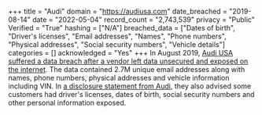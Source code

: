 +++
title = "Audi"
domain = "https://audiusa.com"
date_breached = "2019-08-14"
date = "2022-05-04"
record_count = "2,743,539"
privacy = "Public"
Verified = "True"
hashing = ["N/A"]
breached_data = ["Dates of birth", "Driver's licenses", "Email addresses", "Names", "Phone numbers", "Physical addresses", "Social security numbers", "Vehicle details"]
categories = []
acknowledged = "Yes"
+++
In August 2019, <a href="https://techcrunch.com/2021/06/11/volkswagen-says-a-vendors-security-lapse-exposed-3-3-million-drivers-details/" target="_blank" rel="noopener">Audi USA suffered a data breach after a vendor left data unsecured and exposed on the internet</a>. The data contained 2.7M unique email addresses along with names, phone numbers, physical addresses and vehicle information including VIN. In <a href="https://techcrunch.com/2021/06/11/volkswagen-says-a-vendors-security-lapse-exposed-3-3-million-drivers-details/" target="_blank" rel="noopener">a disclosure statement from Audi</a>, they also advised some customers had driver's licenses, dates of birth, social security numbers and other personal information exposed.